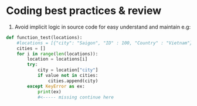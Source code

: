 # Coding best practices & review

1. Avoid implicit logic in source code for easy understand and maintain
e.g:
```python
def function_test(locations):
    #locations = [{"city": "Saigon", "ID" : 100, "Country" : "Vietnam"}]
    cities = []
    for i in range(len(locations)):
        location = locations[i]
        try:
            city = location["city"]
            if value not in cities:
                cities.append(city)
        except KeyError as ex:
            print(ex)
            #<----- missing continue here
```
